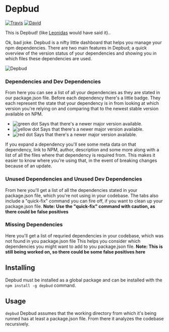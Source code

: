 # Depbud
[![Travis](https://img.shields.io/travis/madsobel/depbud.svg)]()
[![David](https://img.shields.io/david/madsobel/depbud.svg)]()

This is Depbud! (like [Leonidas](https://en.wikipedia.org/wiki/300_(film)) would have said it)..

Ok, bad joke. Depbud is a nifty little dashboard that helps you manage your npm dependencies. There are two main features in Depbud; a quick overview of the version status of your dependencies and showing you in which files these dependencies are used.

![Depbud](http://i.imgur.com/1KomTBU.png "Depbud")

### Dependencies and Dev Dependencies
From here you can see a list of all your dependencies as they are stated in our package.json file.
Before each dependency there's a little badge. They each represent the state that your dependency is in from looking at which version you're relying on and comparing that to the newest stable version available on NPM.

* ![green dot](http://i.imgur.com/Z0Xw0pz.jpg "green dot") Says that there's a newer major version available.
* ![yellow dot](http://i.imgur.com/u9m702k.jpg "yellow dot") Says that there's a newer major version available.
* ![red dot](http://i.imgur.com/LVqD9I6.jpg "red dot") Says that there's a newer major version available.
 
If you expand a dependency you'll see some meta data on that dependency, link to NPM, author, description and some more along with a list of all the files where that dependency is required from.
This makes it easier to know where you're using that, in the event of breaking changes because of an update.

### Unused Dependencies and Unused Dev Dependencies
From here you'll get a list of all the dependencies stated in your package.json file, which you're not using in your codebase.
The tabs also include a "quick-fix" command you can fire off, if you want to clean up your package.json file.
**Note: Use the "quick-fix" command with caution, as there could be false positives**

### Missing Dependencies
Here you'll get a list of requried dependencies in your codebase, which was not found in you package.json file
This helps you consider which dependencies you might want to add to you package.json file.
**Note: This is still being worked on, so there could be some false positives here**

## Installing
Depbud must be installed as a global package and can be installed with the `npm install -g depbud` command.

## Usage
`depbud`
Depbud assumes that the working directory from which it's being runned has at least a package.json file. From there it analyzes the codebase recursively.
